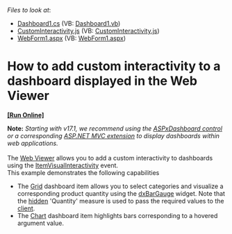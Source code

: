 <!-- default file list -->
*Files to look at*:

* [Dashboard1.cs](./CS/Dashboard_CustomVisualInteractivity_Web/Dashboard1.cs) (VB: [Dashboard1.vb](./VB/Dashboard_CustomVisualInteractivity_Web/Dashboard1.vb))
* [CustomInteractivity.js](./CS/Dashboard_CustomVisualInteractivity_Web/Scripts/CustomInteractivity.js) (VB: [CustomInteractivity.js](./VB/Dashboard_CustomVisualInteractivity_Web/Scripts/CustomInteractivity.js))
* [WebForm1.aspx](./CS/Dashboard_CustomVisualInteractivity_Web/WebForm1.aspx) (VB: [WebForm1.aspx](./VB/Dashboard_CustomVisualInteractivity_Web/WebForm1.aspx))
<!-- default file list end -->
# How to add custom interactivity to a dashboard displayed in the Web Viewer
<!-- run online -->
**[[Run Online]](https://codecentral.devexpress.com/t190426)**
<!-- run online end -->


<strong>Note:</strong> <em>Starting with v17.1, we recommend using the <a href="https://documentation.devexpress.com/Dashboard/CustomDocument16976.aspx">ASPxDashboard control</a> or a corresponding <a href="https://documentation.devexpress.com/Dashboard/CustomDocument16977.aspx">ASP.NET MVC extension</a> to display dashboards within web applications.</em><br><br>The <a href="http://documentation.devexpress.com/#Dashboard/CustomDocument15364">Web Viewer</a> allows you to add a custom interactivity to dashboards using the <a href="http://documentation.devexpress.com/#Dashboard/DevExpressDashboardWebScriptsASPxClientDashboardViewer_ItemVisualInteractivitytopic">ItemVisualInteractivity</a> event.<br>This example demonstrates the following capabilities

* The <a href="http://documentation.devexpress.com/#Dashboard/CustomDocument15150">Grid</a> dashboard item allows you to select categories and visualize a corresponding product quantity using the <a href="http://js.devexpress.com/Documentation/ApiReference/Data_Visualization_Widgets/dxBarGauge/">dxBarGauge</a> widget. Note that the <a href="http://documentation.devexpress.com/#Dashboard/CustomDocument15706">hidden</a> 'Quantity' measure is used to pass the required values to the <a href="http://documentation.devexpress.com/#Dashboard/CustomDocument17375">client</a>.
* The <a href="http://documentation.devexpress.com/#Dashboard/CustomDocument14719">Chart</a> dashboard item highlights bars corresponding to a hovered argument value.

<br/>


